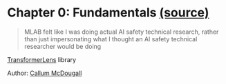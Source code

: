 # Chapter 0: Fundamentals [(source)](https://arena-chapter0-fundamentals.streamlit.app/)

> MLAB felt like I was doing actual AI safety technical research, rather than just impersonating what I thought an AI safety technical researcher would be doing

[TransformerLens](https://github.com/TransformerLensOrg/TransformerLens) library

Author: [Callum McDougall](https://www.perfectlynormal.co.uk/)

